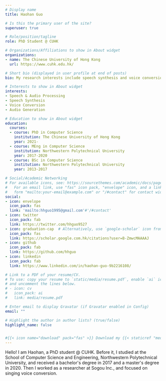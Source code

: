 ```yaml
---
# Display name
title: Haohan Guo

# Is this the primary user of the site?
superuser: true

# Role/position/tagline
role: PhD Student @ CUHK

# Organizations/Affiliations to show in About widget
organizations:
- name: The Chinese University of Hong Kong
  url: https://www.cuhk.edu.hk/

# Short bio (displayed in user profile at end of posts)
bio: My research interests include speech synthesis and voice conversion

# Interests to show in About widget
interests:
- Speech & Audio Processing
- Speech Synthesis
- Voice Conversion
- Audio Generation

# Education to show in About widget
education:
  courses:
  - course: PhD in Computer Science
    institution: The Chinese University of Hong Kong
    year: 2021-
  - course: MEng in Computer Science
    institution: Northwestern Polytechnical University
    year: 2017-2020
  - course: BSc in Computer Science
    institution: Northwestern Polytechnical University
    year: 2013-2017

# Social/Academic Networking
# For available icons, see: https://sourcethemes.com/academic/docs/page-builder/#icons
#   For an email link, use "fas" icon pack, "envelope" icon, and a link in the
#   form "mailto:your-email@example.com" or "/#contact" for contact widget.
social:
- icon: envelope
  icon_pack: fas
  link: 'mailto:hhguo1995@gmail.com'#'/#contact'
- icon: twitter
  icon_pack: fab
  link: https://twitter.com/hhguo9527
- icon: graduation-cap  # Alternatively, use `google-scholar` icon from `ai` icon pack
  icon_pack: fas
  link: https://scholar.google.com.hk/citations?user=B-ZmwcMAAAAJ
- icon: github
  icon_pack: fab
  link: https://github.com/hhguo
- icon: linkedin
  icon_pack: fab
  link: https://www.linkedin.com/in/haohan-guo-9b2216108/

# Link to a PDF of your resume/CV.
# To use: copy your resume to `static/media/resume.pdf`, enable `ai` icons in `params.toml`, 
# and uncomment the lines below.
# - icon: cv
#   icon_pack: ai
#   link: media/resume.pdf

# Enter email to display Gravatar (if Gravatar enabled in Config)
email: ""

# Highlight the author in author lists? (true/false)
highlight_name: false


#{{< icon name="download" pack="fas" >}} Download my {{< staticref "media/demo_resume.pdf" "newtab" >}}resumé{{< /staticref >}}.
---
```


Hello! I am Haohan, a PhD student @ CUHK. Before it, I studied at the School of Computer Science and Engineering, Northwestern Polytechnical University, and received a bachelor's degree in 2017 and a master's degree in 2020. Then I worked as a researcher at Sogou Inc., and focused on singing voice conversion.
